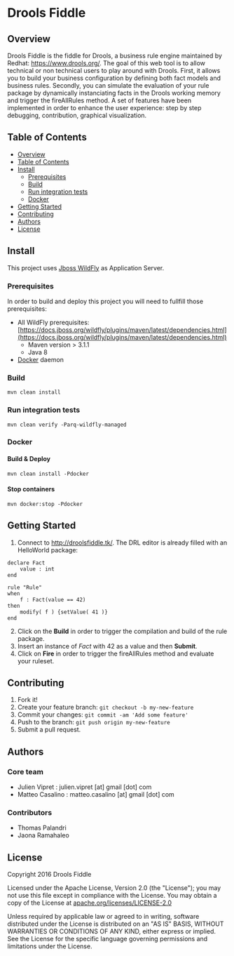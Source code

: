 # Drools Fiddle

## Overview

Drools Fiddle is the fiddle for Drools, a business rule engine maintained by Redhat: https://www.drools.org/. The goal of this web tool is to allow technical or non technical users to play around with Drools. First, it allows you to build your business configuration by defining both fact models and business rules. Secondly, you can simulate the evaluation of your rule package by dynamically instanciating facts in the Drools working memory and trigger the fireAllRules method. A set of features have been implemented in order to enhance the user experience: step by step debugging, contribution, graphical visualization.

## Table of Contents

  - [Overview](#overview)
  - [Table of Contents](#table-of-contents)
  - [Install](#install)
    - [Prerequisites](#prerequisites)
    - [Build](#build)
    - [Run integration tests](#run-integration-test)
    - [Docker](#docker)
  - [Getting Started](#getting-started)
  - [Contributing](#contributing)
  - [Authors](#authors)
  - [License](#license)

## Install

This project uses [Jboss WildFly](https://wildfly.org) as Application Server.

### Prerequisites

In order to build and deploy this project you will need to fullfill those prerequisites:
* All WildFly prerequisites: [https://docs.jboss.org/wildfly/plugins/maven/latest/dependencies.html](https://docs.jboss.org/wildfly/plugins/maven/latest/dependencies.html)
    * Maven version > 3.1.1
    * Java 8
*  [Docker](https://www.docker.com) daemon

### Build

    mvn clean install

### Run integration tests

    mvn clean verify -Parq-wildfly-managed

### Docker

#### Build & Deploy

    mvn clean install -Pdocker

#### Stop containers

    mvn docker:stop -Pdocker

## Getting Started

1. Connect to http://droolsfiddle.tk/. The DRL editor is already filled with an HelloWorld package:

```
declare Fact
    value : int
end

rule "Rule"
when
    f : Fact(value == 42)
then
    modify( f ) {setValue( 41 )}
end
```

2. Click on the **Build** in order to trigger the compilation and build of the rule package.
3. Insert an instance of _Fact_ with 42 as a value and then **Submit**.
4. Click on **Fire** in order to trigger the fireAllRules method and evaluate your ruleset.

## Contributing

1. Fork it!
2. Create your feature branch: `git checkout -b my-new-feature`
3. Commit your changes: `git commit -am 'Add some feature'`
4. Push to the branch: `git push origin my-new-feature`
5. Submit a pull request.

## Authors

### Core team

* Julien Vipret : julien.vipret [at] gmail [dot] com
* Matteo Casalino : matteo.casalino [at] gmail [dot] com

### Contributors

* Thomas Palandri
* Jaona Ramahaleo

## License

Copyright 2016 Drools Fiddle

Licensed under the Apache License, Version 2.0 (the "License");
you may not use this file except in compliance with the License.
You may obtain a copy of the License at [apache.org/licenses/LICENSE-2.0](http://www.apache.org/licenses/LICENSE-2.0)

Unless required by applicable law or agreed to in writing, software
distributed under the License is distributed on an "AS IS" BASIS,
WITHOUT WARRANTIES OR CONDITIONS OF ANY KIND, either express or implied.
See the License for the specific language governing permissions and
limitations under the License.
